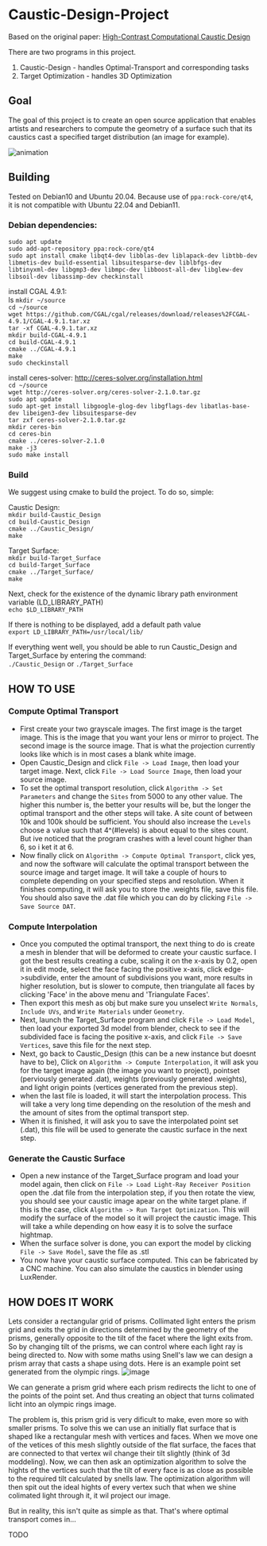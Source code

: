 # Caustic-Design-Project
Based on the original paper: [High-Contrast Computational Caustic Design](https://taiya.github.io/pubs/schwartzburg2014caustics.pdf)

There are two programs in this project.

 1.  Caustic-Design - handles Optimal-Transport and corresponding tasks
 2.  Target Optimization - handles 3D Optimization

## Goal
The goal of this project is to create an open source application that enables artists and researchers to compute the geometry of a surface such that its caustics cast a specified target distribution (an image for example).

![animation](./animation.gif)

## Building

Tested on Debian10 and Ubuntu 20.04. Because use of `ppa:rock-core/qt4`, it is not compatible with Ubuntu 22.04 and Debian11.
### Debian dependencies:<br>
`sudo apt update` <br>
`sudo add-apt-repository ppa:rock-core/qt4` <br>
`sudo apt install cmake libqt4-dev libblas-dev liblapack-dev libtbb-dev libmetis-dev build-essential libsuitesparse-dev liblbfgs-dev libtinyxml-dev libgmp3-dev libmpc-dev libboost-all-dev libglew-dev libsoil-dev libassimp-dev checkinstall`

install CGAL 4.9.1: <br>ls
`mkdir ~/source` <br>
`cd ~/source` <br>
`wget https://github.com/CGAL/cgal/releases/download/releases%2FCGAL-4.9.1/CGAL-4.9.1.tar.xz` <br>
`tar -xf CGAL-4.9.1.tar.xz` <br>
`mkdir build-CGAL-4.9.1` <br>
`cd build-CGAL-4.9.1` <br>
`cmake ../CGAL-4.9.1` <br>
`make` <br>
`sudo checkinstall` <br>

install ceres-solver: http://ceres-solver.org/installation.html <br>
`cd ~/source` <br>
`wget http://ceres-solver.org/ceres-solver-2.1.0.tar.gz` <br>
`sudo apt update` <br>
`sudo apt-get install libgoogle-glog-dev libgflags-dev libatlas-base-dev libeigen3-dev libsuitesparse-dev` <br>
`tar zxf ceres-solver-2.1.0.tar.gz`  <br>
`mkdir ceres-bin`  <br>
`cd ceres-bin`  <br>
`cmake ../ceres-solver-2.1.0`  <br>
`make -j3`  <br>
`sudo make install`  <br>

### Build
We suggest using cmake to build the project. To do so, simple:

Caustic Design:<br>
`mkdir build-Caustic_Design` <br>
`cd build-Caustic_Design` <br>
`cmake ../Caustic_Design/` <br>
`make` <br>

Target Surface:<br>
`mkdir build-Target_Surface` <br>
`cd build-Target_Surface` <br>
`cmake ../Target_Surface/` <br>
`make` <br>

Next, check for the existence of the dynamic library path environment variable (LD_LIBRARY_PATH) <br>
`echo $LD_LIBRARY_PATH`

If there is nothing to be displayed, add a default path value <br>
`export LD_LIBRARY_PATH=/usr/local/lib/`

If everything went well, you should be able to run Caustic_Design and Target_Surface by entering the command: <br>
`./Caustic_Design`
or
`./Target_Surface`

## HOW TO USE
### Compute Optimal Transport
- First create your two grayscale images. The first image is the target image. This is the image that you want your lens or mirror to project. The second image is the source image. That is what the projection currently looks like which is in most cases a blank white image.
- Open Caustic_Design and click `File -> Load Image`, then load your target image. Next, click `File -> Load Source Image`, then load your source image.
- To set the optimal transport resolution, click `Algorithm -> Set Parameters` and change the `Sites` from 5000 to any other value. The higher this number is, the better your results will be, but the longer the optimal transport and the other steps will take. A site count of between 10k and 100k should be sufficient. You should also increase the `Levels` choose a value such that 4^(#levels) is about equal to the sites count. But ive noticed that the program crashes with a level count higher than 6, so i ket it at 6.
- Now finally click on `Algorithm -> Compute Optimal Transport`, click yes, and now the software will calculate the optimal transport between the source image and target image. It will take a couple of hours to complete depending on your specified steps and resolution. When it finishes computing, it will ask you to store the .weights file, save this file. You should also save the .dat file which you can do by clicking `File -> Save Source DAT`.

### Compute Interpolation
- Once you computed the optimal transport, the next thing to do is create a mesh in blender that will be deformed to create your caustic surface. I got the best results creating a cube, scaling it on the x-axis by 0.2, open it in edit mode, select the face facing the positive x-axis, click edge->subdivide, enter the amount of subdivisions you want, more results in higher resolution, but is slower to compute, then triangulate all faces by clicking 'Face' in the above menu and 'Triangulate Faces'.
- Then export this mesh as obj but make sure you unselect `Write Normals`, `Include UVs`, and `Write Materials` under `Geometry`.
- Next, launch the Target_Surface program and click `File -> Load Model`, then load your exported 3d model from blender, check to see if the subdivided face is facing the positive x-axis, and click `File -> Save Vertices`, save this file for the next step.
- Next, go back to Caustic_Design (this can be a new instance but doesnt have to be), Click on `Algorithm -> Compute Interpolation`, it will ask you for the target image again (the image you want to project), pointset (perviously generated .dat), weights (previously generated .weights), and light origin points (vertices generated from the previous step).
- when the last file is loaded, it will start the interpolation process. This will take a very long time depending on the resolution of the mesh and the amount of sites from the optimal transport step.
- When it is finished, it will ask you to save the interpolated point set (.dat), this file will be used to generate the caustic surface in the next step.

### Generate the Caustic Surface
- Open a new instance of the Target_Surface program and load your model again, then click on `File -> Load Light-Ray Receiver Position` open the .dat file from the interpolation step, if you then rotate the view, you should see your caustic image apear on the white target plane. if this is the case, click `Algorithm -> Run Target Optimization`. This will modify the surface of the model so it will project the caustic image. This will take a while depending on how easy it is to solve the surface hightmap.
- When the surface solver is done, you can export the model by clicking `File -> Save Model`, save the file as .stl
- You now have your caustic surface computed. This can be fabricated by a CNC machine. You can also simulate the caustics in blender using LuxRender.

## HOW DOES IT WORK
Lets consider a rectangular grid of prisms. Collimated light enters the prism grid and exits the grid in directions determined by the geometry of the prisms, generally opposite to the tilt of the facet where the light exits from. So by changing tilt of the prisms, we can control where each light ray is being directed to. Now with some maths using Snell's law we can design a prism array that casts a shape using dots. Here is an example point set generated from the olympic rings.
![image](https://github.com/dylanmsu/Caustic-Design/assets/16963581/e599543f-e06e-473f-a4e4-54157bd38812)

We can generate a prism grid where each prism redirects the licht to one of the points of the point set. And thus creating an object that turns colimated licht into an olympic rings image.

The problem is, this prism grid is very dificult to make, even more so with smaller prisms. To solve this we can use an initially flat surface that is shaped like a rectangular mesh with vertices and faces. When we move one of the vetices of this mesh slightly outside of the flat surface, the faces that are connected to that vertex wil change their tilt slightly (think of 3d moddeling). Now, we can then ask an optimization algorithm to solve the hights of the vertices such that the tilt of every face is as close as possible to the required tilt calculated by snells law. The optimization algorithm will then spit out the ideal hights of every vertex such that when we shine colimated light through it, it wil project our image.

But in reality, this isn't quite as simple as that. That's where optimal transport comes in...

TODO

